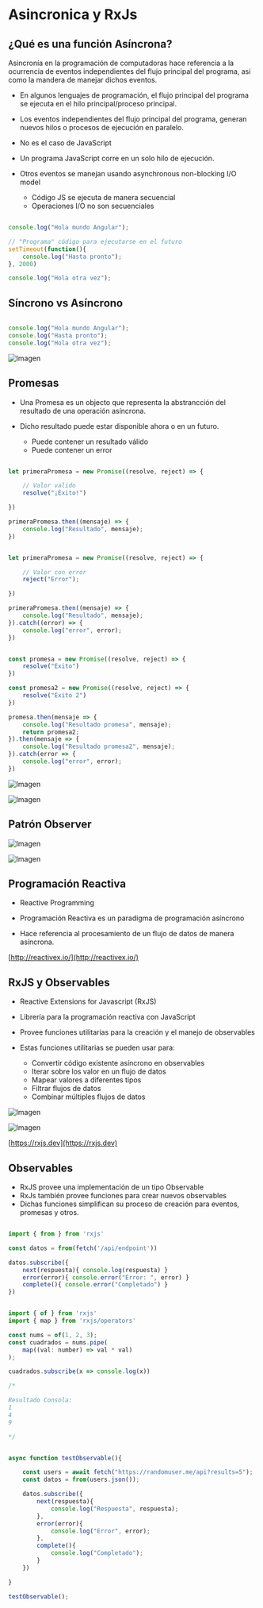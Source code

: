 # Asincronica y RxJs

## ¿Qué es una función Asíncrona?

Asincronía en la programación de computadoras hace referencia a la ocurrencia de eventos independientes del flujo principal del programa, asi como la mandera de manejar dichos eventos.

* En algunos lenguajes de programación, el flujo principal del programa se ejecuta en el hilo principal/proceso principal.

* Los eventos independientes del flujo principal del programa, generan nuevos hilos o procesos de ejecución en paralelo.

* No es el caso de JavaScript

* Un programa JavaScript corre en un solo hilo de ejecución.

* Otros eventos se manejan usando asynchronous non-blocking I/O model

    * Código JS se ejecuta de manera secuencial
    * Operaciones I/O no son secuenciales

``` javascript

console.log("Hola mundo Angular");

// "Programa" código para ejecutarse en el futuro
setTimeout(function(){
    console.log("Hasta pronto");
}, 2000)

console.log("Hola otra vez");

```

## Síncrono vs Asíncrono

``` javascript

console.log("Hola mundo Angular");
console.log("Hasta pronto");
console.log("Hola otra vez");

```

![Imagen](../img/clase_7/1.png)

## Promesas

* Una Promesa es un objecto que representa la abstrancción del resultado de una operación asíncrona.

* Dicho resultado puede estar disponible ahora o en un futuro.

    * Puede contener un resultado válido
    * Puede contener un error

``` javascript

let primeraPromesa = new Promise((resolve, reject) => {

    // Valor valido
    resolve("¡Éxito!")

})

primeraPromesa.then((mensaje) => {
    console.log("Resultado", mensaje);
})

```

``` javascript

let primeraPromesa = new Promise((resolve, reject) => {

    // Valor con error
    reject("Error");

})

primeraPromesa.then((mensaje) => {
    console.log("Resultado", mensaje);
}).catch((error) => {
    console.log("error", error);
})

```
``` javascript

const promesa = new Promise((resolve, reject) => {
    resolve("Exito")
})

const promesa2 = new Promise((resolve, reject) => {
    resolve("Exito 2")
})

promesa.then(mensaje => {
    console.log("Resultado promesa", mensaje);
    return promesa2;
}).then(mensaje => {
    console.log("Resultado promesa2", mensaje);
}).catch(error => {
    console.log("error", error);
})


```

![Imagen](../img/clase_7/2.png)

![Imagen](../img/clase_7/3.png)

## Patrón Observer

![Imagen](../img/clase_7/4.png)

![Imagen](../img/clase_7/5.png)

## Programación Reactiva

* Reactive Programming

* Programación Reactiva es un paradigma de programación asíncrono

* Hace referencia al procesamiento de un flujo de datos de manera asíncrona.

[http://reactivex.io/](http://reactivex.io/)

## RxJS y Observables

* Reactive Extensions for Javascript (RxJS)
* Librería para la programación reactiva con JavaScript
* Provee funciones utilitarias para la creación y el manejo de observables

* Estas funciones utilitarias se pueden usar para: 
    * Convertir código existente asíncrono en observables
    * Iterar sobre los valor en un flujo de datos
    * Mapear valores a diferentes tipos
    * Filtrar flujos de datos
    * Combinar múltiples flujos de datos

![Imagen](../img/clase_7/6.png)

![Imagen](../img/clase_7/7.png)

[https://rxjs.dev](https://rxjs.dev)

## Observables

* RxJS provee una implementación de un tipo Observable
* RxJs también provee funciones para crear nuevos observables
* Dichas funciones simplifican su proceso de creación para eventos, promesas y otros.

``` javascript

import { from } from 'rxjs'

const datos = from(fetch('/api/endpoint'))

datos.subscribe({
    next(respuesta){ console.log(respuesta) }
    error(error){ console.error("Error: ", error) }
    complete(){ console.error("Completado") }
})

```

``` javascript

import { of } from 'rxjs'
import { map } from 'rxjs/operators'

const nums = of(1, 2, 3);
const cuadrados = nums.pipe(
    map((val: number) => val * val)
);

cuadrados.subscribe(x => console.log(x))

/*

Resultado Consola:
1
4
9

*/

```

``` javascript

async function testObservable(){

    const users = await fetch("https://randomuser.me/api?results=5");
    const datos = from(users.json());

    datos.subscribe({
        next(respuesta){
            console.log("Respuesta", respuesta);
        },
        error(error){
            console.log("Error", error);
        },
        complete(){
            console.log("Completado");
        }
    })

}

testObservable();

```